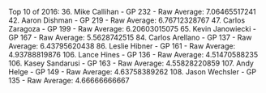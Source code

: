 Top 10 of 2016:
36. Mike Callihan - GP 232 - Raw Average: 7.06465517241
42. Aaron Dishman - GP 219 - Raw Average: 6.76712328767
47. Carlos Zaragoza - GP 199 - Raw Average: 6.20603015075
65. Kevin Janowiecki - GP 167 - Raw Average: 5.5628742515
84. Carlos Arellano - GP 137 - Raw Average: 6.43795620438
86. Leslie Hibner - GP 161 - Raw Average: 4.93788819876
106. Lance Hines - GP 136 - Raw Average: 4.51470588235
106. Kasey Sandarusi - GP 163 - Raw Average: 4.55828220859
107. Andy Helge - GP 149 - Raw Average: 4.63758389262
108. Jason Wechsler - GP 135 - Raw Average: 4.66666666667